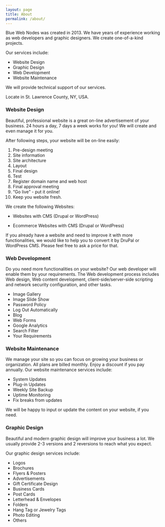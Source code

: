 ```yaml
---
layout: page
title: About
permalink: /about/
---
```


Blue Web Nodes was created in 2013. We have years of experience working as web developers and graphic designers. We create one-of-a-kind projects.

Our services include:

* Website Design
* Graphic Design
* Web Development
* Website Maintenance

We will provide technical support of our services.

Locate in
St. Lawrence County, NY, USA.

### Website Design

Beautiful, professional website is a great on-line advertisement of your business. 24 hours a day, 7 days a week works for you! We will create and even manage it for you. 

After following steps, your website will be on-line easily:
1. Pre-design meeting
2. Site information
3. Site architecture
4. Layout
5. Final design
6. Test
7. Register domain name and web host
8. Final approval meeting
9. “Go live” - put it online!
10. Keep you website fresh.

We create the following Websites:

* Websites with CMS (Drupal or WordPress)

* Ecommerce Websites with CMS (Drupal or WordPress)

If you already have a website and need to improve it with more functionalities, we would like to help you to convert it by DruPal or WordPress CMS. Please feel free to ask a price for that.

### Web Development

Do you need more functionalities on your website? Our web developer will enable them by your requirements. The Web development process includes Web design, Web content development, client-side/server-side scripting and network security configuration, and other tasks.
* Image Gallery
* Image Slide Show
* Password Policy
* Log Out Automatically
* Blog
* Web Forms
* Google Analytics
* Search Filter
* Your Requirements

### Website Maintenance

We manage your site so you can focus on growing your business or organization. All plans are billed monthly. Enjoy a discount if you pay annually. Our website maintenance services include:
* System Updates
* Plug-in Updates
* Weekly Site Backup
* Uptime Monitoring
* Fix breaks from updates

We will be happy to input or update the content on your website, if you need.

### Graphic Design

Beautiful and modern graphic design will improve your business a lot. We usually provide 2-3 versions and 2 reversions to reach what you expect.

Our graphic design services include:
* Logos
* Brochures
* Flyers & Posters
* Advertisements
* Gift Certificate Design
* Business Cards
* Post Cards
* Letterhead & Envelopes
* Folders
* Hang Tag or Jewelry Tags
* Photo Editing
* Others
